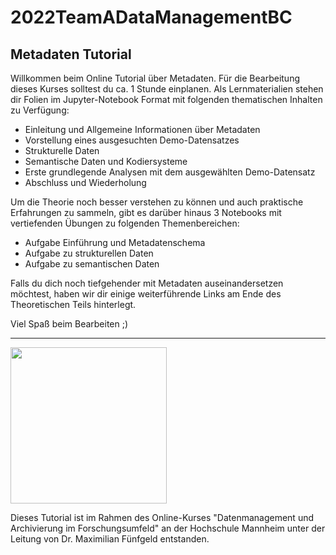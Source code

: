 # 2022TeamADataManagementBC
## Metadaten Tutorial

Willkommen beim Online Tutorial über Metadaten.
Für die Bearbeitung dieses Kurses solltest du ca. 1 Stunde einplanen. 
Als Lernmaterialien stehen dir Folien im Jupyter-Notebook Format mit folgenden thematischen Inhalten zu Verfügung:

* Einleitung und Allgemeine Informationen über Metadaten 
* Vorstellung eines ausgesuchten Demo-Datensatzes
* Strukturelle Daten
* Semantische Daten und Kodiersysteme
* Erste grundlegende Analysen mit dem ausgewählten Demo-Datensatz
* Abschluss und Wiederholung

Um die Theorie noch besser verstehen zu können und auch praktische Erfahrungen zu sammeln, gibt es darüber hinaus 3 Notebooks mit vertiefenden Übungen zu folgenden Themenbereichen:

* Aufgabe Einführung und Metadatenschema
* Aufgabe zu strukturellen Daten
* Aufgabe zu semantischen Daten

Falls du dich noch tiefgehender mit Metadaten auseinandersetzen möchtest, haben wir dir einige weiterführende Links am Ende des Theoretischen Teils hinterlegt. 

Viel Spaß beim Bearbeiten ;)

***

[<img src=https://upload.wikimedia.org/wikipedia/commons/f/f7/Hochschule_Mannheim_logo.svg width="250"/>](https://upload.wikimedia.org/wikipedia/commons/f/f7/Hochschule_Mannheim_logo.svg)

Dieses Tutorial ist im Rahmen des Online-Kurses "Datenmanagement und Archivierung im Forschungsumfeld" an der Hochschule Mannheim unter der Leitung von Dr. Maximilian Fünfgeld entstanden.


